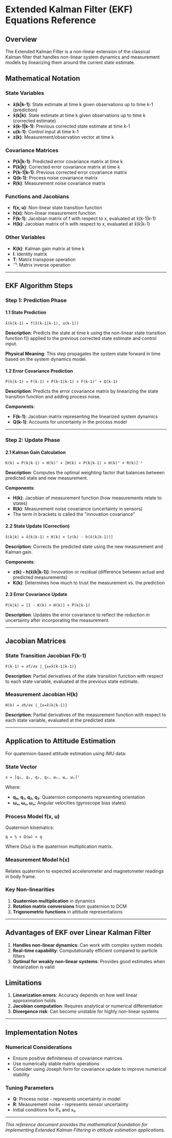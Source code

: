 # Extended Kalman Filter (EKF) Equations Reference

## Overview
The Extended Kalman Filter is a non-linear extension of the classical Kalman filter that handles non-linear system dynamics and measurement models by linearizing them around the current state estimate.

## Mathematical Notation

### State Variables
- **x̂(k|k-1)**: State estimate at time k given observations up to time k-1 (prediction)
- **x̂(k|k)**: State estimate at time k given observations up to time k (corrected estimate)
- **x̂(k-1|k-1)**: Previous corrected state estimate at time k-1
- **u(k-1)**: Control input at time k-1
- **z(k)**: Measurement/observation vector at time k

### Covariance Matrices
- **P(k|k-1)**: Predicted error covariance matrix at time k
- **P(k|k)**: Corrected error covariance matrix at time k
- **P(k-1|k-1)**: Previous corrected error covariance matrix
- **Q(k-1)**: Process noise covariance matrix
- **R(k)**: Measurement noise covariance matrix

### Functions and Jacobians
- **f(x, u)**: Non-linear state transition function
- **h(x)**: Non-linear measurement function
- **F(k-1)**: Jacobian matrix of f with respect to x, evaluated at x̂(k-1|k-1)
- **H(k)**: Jacobian matrix of h with respect to x, evaluated at x̂(k|k-1)

### Other Variables
- **K(k)**: Kalman gain matrix at time k
- **I**: Identity matrix
- **T**: Matrix transpose operation
- **⁻¹**: Matrix inverse operation

---

## EKF Algorithm Steps

### Step 1: Prediction Phase

#### 1.1 State Prediction
```
x̂(k|k-1) = f(x̂(k-1|k-1), u(k-1))
```

**Description**: Predicts the state at time k using the non-linear state transition function f() applied to the previous corrected state estimate and control input.

**Physical Meaning**: This step propagates the system state forward in time based on the system dynamics model.

#### 1.2 Error Covariance Prediction
```
P(k|k-1) = F(k-1) × P(k-1|k-1) × F(k-1)ᵀ + Q(k-1)
```

**Description**: Predicts the error covariance matrix by linearizing the state transition function and adding process noise.

**Components**:
- **F(k-1)**: Jacobian matrix representing the linearized system dynamics
- **Q(k-1)**: Accounts for uncertainty in the process model

---

### Step 2: Update Phase

#### 2.1 Kalman Gain Calculation
```
K(k) = P(k|k-1) × H(k)ᵀ × [H(k) × P(k|k-1) × H(k)ᵀ + R(k)]⁻¹
```

**Description**: Computes the optimal weighting factor that balances between predicted state and new measurement.

**Components**:
- **H(k)**: Jacobian of measurement function (how measurements relate to states)
- **R(k)**: Measurement noise covariance (uncertainty in sensors)
- The term in brackets is called the "innovation covariance"

#### 2.2 State Update (Correction)
```
x̂(k|k) = x̂(k|k-1) + K(k) × [z(k) - h(x̂(k|k-1))]
```

**Description**: Corrects the predicted state using the new measurement and Kalman gain.

**Components**:
- **z(k) - h(x̂(k|k-1))**: Innovation or residual (difference between actual and predicted measurements)
- **K(k)**: Determines how much to trust the measurement vs. the prediction

#### 2.3 Error Covariance Update
```
P(k|k) = [I - K(k) × H(k)] × P(k|k-1)
```

**Description**: Updates the error covariance to reflect the reduction in uncertainty after incorporating the measurement.

---

## Jacobian Matrices

### State Transition Jacobian F(k-1)
```
F(k-1) = ∂f/∂x |_{x=x̂(k-1|k-1)}
```

**Description**: Partial derivatives of the state transition function with respect to each state variable, evaluated at the previous state estimate.

### Measurement Jacobian H(k)
```
H(k) = ∂h/∂x |_{x=x̂(k|k-1)}
```

**Description**: Partial derivatives of the measurement function with respect to each state variable, evaluated at the predicted state.

---

## Application to Attitude Estimation

For quaternion-based attitude estimation using IMU data:

### State Vector
```
x = [q₀, q₁, q₂, q₃, ωₓ, ωᵧ, ωᵤ]ᵀ
```
Where:
- **q₀, q₁, q₂, q₃**: Quaternion components representing orientation
- **ωₓ, ωᵧ, ωᵤ**: Angular velocities (gyroscope bias states)

### Process Model f(x, u)
Quaternion kinematics:
```
q̇ = ½ × Ω(ω) × q
```
Where Ω(ω) is the quaternion multiplication matrix.

### Measurement Model h(x)
Relates quaternion to expected accelerometer and magnetometer readings in body frame.

### Key Non-linearities
1. **Quaternion multiplication** in dynamics
2. **Rotation matrix conversions** from quaternion to DCM
3. **Trigonometric functions** in attitude representations

---

## Advantages of EKF over Linear Kalman Filter

1. **Handles non-linear dynamics**: Can work with complex system models
2. **Real-time capability**: Computationally efficient compared to particle filters
3. **Optimal for weakly non-linear systems**: Provides good estimates when linearization is valid

## Limitations

1. **Linearization errors**: Accuracy depends on how well linear approximation holds
2. **Jacobian computation**: Requires analytical or numerical differentiation
3. **Divergence risk**: Can become unstable for highly non-linear systems

---

## Implementation Notes

### Numerical Considerations
- Ensure positive definiteness of covariance matrices
- Use numerically stable matrix operations
- Consider using Joseph form for covariance update to improve numerical stability

### Tuning Parameters
- **Q**: Process noise - represents uncertainty in model
- **R**: Measurement noise - represents sensor uncertainty
- Initial conditions for P₀ and x₀

---

*This reference document provides the mathematical foundation for implementing Extended Kalman Filtering in attitude estimation applications.*